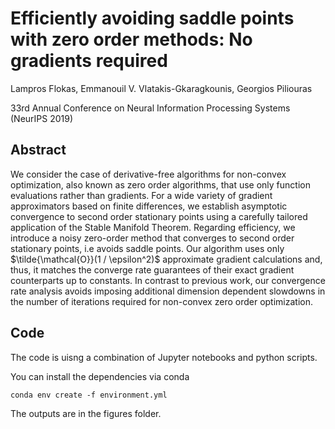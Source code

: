 # Efficiently avoiding saddle points with zero order methods: No gradients required
Lampros Flokas, Emmanouil V. Vlatakis-Gkaragkounis, Georgios Piliouras

33rd Annual Conference on Neural Information Processing Systems (NeurIPS 2019)

## Abstract
We consider the case of derivative-free algorithms for non-convex optimization, also known as zero order algorithms, that use only function evaluations rather than gradients. For a wide variety of gradient approximators based on finite differences, we establish asymptotic convergence to second order stationary points using a carefully tailored application of the Stable Manifold Theorem.  Regarding efficiency, we introduce a noisy zero-order method that converges to second order stationary points, i.e avoids saddle points. Our algorithm uses only $\tilde{\mathcal{O}}(1 / \epsilon^2)$ approximate gradient calculations and, thus, it matches the converge rate guarantees of their exact gradient counterparts up to constants. In contrast to previous work, our convergence rate analysis avoids imposing additional dimension dependent slowdowns in the number of iterations required for non-convex zero order optimization.

## Code
The code is uisng a combination of Jupyter notebooks and python scripts.

You can install the dependencies via conda
```shell
conda env create -f environment.yml
```
The outputs are in the figures folder.
